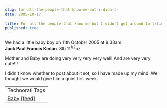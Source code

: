 ```yaml
---
slug: for-all-the-people-that-know-me-but-i-didn-t-
date: 2005-10-17
 
title: For all the people that know me but I didn't get around to txting last week
published: true
---
```

We had a little baby boy on 11th October 2005 at 9:33am.<br /><strong>Jack Paul Francis Kinlan</strong>. 8lb 11<sup>1/2</sup>oz.<p />Mother and Baby are doing very very very very well! And are very very cute!!!<p />I didn't know whether to post about it not, so I have made up my mind.  We thought we would give him a quiet first week.<p /><table class="TechnoratiHead TagHeader">
<tr><td>Technorati Tags</td></tr>
<tr class="Technorati"><td>
<a href="http://www.technorati.com/tag/Baby" class="Tag" rel="tag">Baby</a> <a href="http://feeds.technorati.com/feed/posts/tag/Baby" class="Tag">[feed]</a>
</td></tr>
</table><div class="blogger-post-footer"><img class="posterous_download_image" src="https://blogger.googleusercontent.com/tracker/8109338-112958817987448898?l=www.kinlan.co.uk%2Findex.html" height="1" alt="" width="1" /></div>

